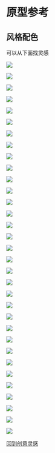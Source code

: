 # 原型参考

## 风格配色

可以从下面找灵感

![](../../../resource/reference/color/001.png)

![](../../../resource/reference/color/002.png)

![](../../../resource/reference/color/003.png)

![](../../../resource/reference/color/004.png)

![](../../../resource/reference/color/005.png)

![](../../../resource/reference/color/006.png)

![](../../../resource/reference/color/007.png)

![](../../../resource/reference/color/008.png)

![](../../../resource/reference/color/009.png)

![](../../../resource/reference/color/010.png)

![](../../../resource/reference/color/011.png)

![](../../../resource/reference/color/012.png)

![](../../../resource/reference/color/013.png)

![](../../../resource/reference/color/014.png)

![](../../../resource/reference/color/015.png)

![](../../../resource/reference/color/016.png)

![](../../../resource/reference/color/017.png)

![](../../../resource/reference/color/018.png)

![](../../../resource/reference/color/019.png)

![](../../../resource/reference/color/020.png)

![](../../../resource/reference/color/021.png)

![](../../../resource/reference/color/022.png)

![](../../../resource/reference/color/023.png)

![](../../../resource/reference/color/024.png)

![](../../../resource/reference/color/025.png)

![](../../../resource/reference/color/026.png)

![](../../../resource/reference/color/030.png)

![](../../../resource/reference/color/031.png)

![](../../../resource/reference/color/032.png)

![](../../../resource/reference/color/033.png)

![](../../../resource/reference/color/034.png)

![](../../../resource/reference/color/035.png)

![](../../../resource/reference/color/000.png)


[回到创意灵感](../reference.md)